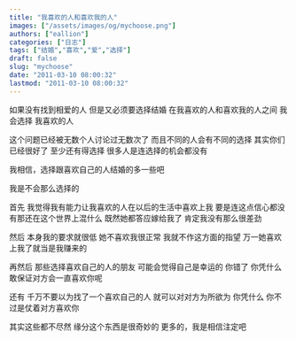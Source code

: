 ```yaml
---
title: "我喜欢的人和喜欢我的人"
images: ["/assets/images/og/mychoose.png"]
authors: ["eallion"]
categories: ["日志"]
tags: ["结婚","喜欢","爱","选择"]
draft: false
slug: "mychoose"
date: "2011-03-10 08:00:32"
lastmod: "2011-03-10 08:00:32"
---
```


如果没有找到相爱的人
但是又必须要选择结婚
在我喜欢的人和喜欢我的人之间
我会选择 我喜欢的人

这个问题已经被无数个人讨论过无数次了
而且不同的人会有不同的选择
其实你们已经很好了
至少还有得选择
很多人是连选择的机会都没有

我相信，选择跟喜欢自己的人结婚的多一些吧

我是不会那么选择的

首先
我觉得我有能力让我喜欢的人在以后的生活中喜欢上我
要是连这点信心都没有那还在这个世界上混什么
既然她都答应嫁给我了
肯定我没有那么很差劲

然后
本身我的要求就很低
她不喜欢我很正常
我就不作这方面的指望
万一她喜欢上我了就当是我赚来的

再然后
那些选择喜欢自己的人的朋友
可能会觉得自己是幸运的
你错了
你凭什么敢保证对方会一直喜欢你呢

还有
千万不要以为找了一个喜欢自己的人
就可以对对方为所欲为
你凭什么
你不过是仗着对方喜欢你

其实这些都不尽然
缘分这个东西是很奇妙的
更多的，我是相信注定吧
